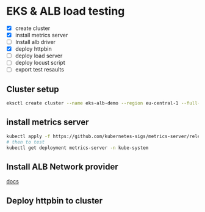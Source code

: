 # EKS & ALB load testing

- [x] create cluster
- [x] install metrics server
- [ ] Install alb driver
- [x] deploy httpbin
- [ ] deploy load server
- [ ] deploy locust script
- [ ] export test resaults

## Cluster setup

```sh
eksctl create cluster --name eks-alb-demo --region eu-central-1 --full-ecr-access --enable-ssm --nodegroup-name demo-group -P --nodes-min 2 --nodes-max 3 --spot
```

## install metrics server

```sh
kubectl apply -f https://github.com/kubernetes-sigs/metrics-server/releases/latest/download/components.yaml
# then to test
kubectl get deployment metrics-server -n kube-system
```

## Install ALB Network provider

[docs](https://docs.aws.amazon.com/eks/latest/userguide/aws-load-balancer-controller.html)

## Deploy httpbin to cluster

